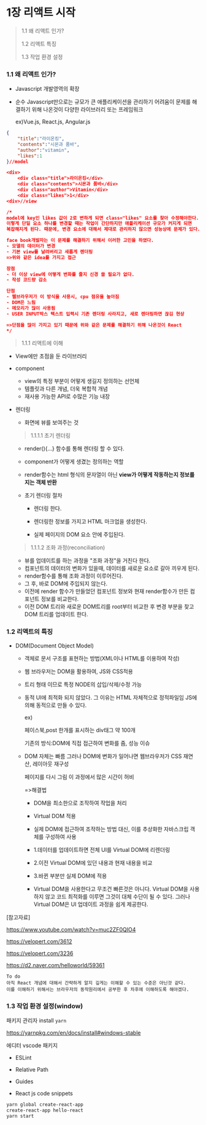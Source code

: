 # 1장 리액트 시작

> 1.1 왜 리액트 인가?
>
> 1.2 리액트 특징
>
> 1.3 작업 환경 설정



### 1.1 왜 리액트 인가?

- Javascript 개발영역의 확장

- 순수 Javascript만으로는 규모가 큰 애플리케이션을 관리하기 어려움이 문제를 해결하기 위해 나온것이 다양한 라이브러리 또는 프레임워크

  ex)Vue.js, React.js, Angular.js

```json
{
    "title":"라이온킹",
    "contents":"시몬과 품바",
    "author":"vitamin",
    "likes":1
}//model

<div>
	<div class="title">라이온킹</div>
	<div class="contents">시몬과 품바</div>
	<div class="author">Vitamin</div>
	<div class="likes">1</div>
<div>//view

/*
model에 key인 likes 값이 2로 변하게 되면 class="likes" 요소를 찾아 수정해야한다.
이렇게 단일 요소 하나를 변경할 때는 작업이 간단하지만 애플리케이션 규모가 커지게 되면 
복잡해지게 된다. 때문에, 변경 요소에 대해서 제대로 관리하지 않으면 성능상에 문제가 있다.

face book개발자는 이 문제를 해결하기 위해서 이러한 고민을 하였다.
- 모델의 데이터가 변경
- 기본 view를 날려버리고 새롭게 렌더링
=>위와 같은 idea를 가지고 접근

장점
- 더 이상 view에 어떻게 변화를 줄지 신경 쓸 필요가 없다.
- 작성 코드량 감소

단점
- 웹브라우저가 이 방식을 사용시, cpu 점유율 높아짐
- DOM은 느림
- 메모리가 많이 사용됨
- USER INPUT박스 텍스트 입력시 기존 렌더링 사라지고, 새로 렌더링하면 끊김 현상

=>단점을 많이 가지고 있기 때문에 위와 같은 문제를 해결하기 위해 나온것이 React
*/

```

> 1.1.1 리액트에 이해

- View에만 초점을 둔 라이브러리

- component

  - view의 특정 부분이 어떻게 생길지 정의하는 선언체
  - 템플릿과 다른 개념, 더욱 복합적 개념
  - 재사용 가능한 API로 수많은 기능 내장

- 렌더링

  - 화면에 뷰를 보여주는 것

  > 1.1.1.1 초기 렌더링

  - render(){...} 함수를 통해 렌더링 할 수 있다.

  - component가 어떻게 생겼는 정의하는 역할

  - render함수는 html 형식의 문자열이 아닌 **view가 어떻게 작동하는지 정보를 지는 객체 반환**

  - 초기 렌더링 절차

    - 렌더링 한다.

    - 렌더링한 정보를 가지고 HTML 마크업을 생성한다.

    - 실제 페이지의 DOM 요소 안에 주입된다.
  > 1.1.1.2 조화 과정(reconciliation)

  - 뷰를 업데이트를 하는 과정을 "조화 과정"을 거친다 한다.
  - 컴포넌트의 데이터의 변화가 있을때, 데이터를 새로운 요소로 갈아 끼우게 된다.
  - render함수를 통해 조화 과정이 이루어진다. 
  - 그 후, 바로 DOM에 주입되지 않는다.
  - 이전에 render 함수가 만들었던 컴포넌트 정보와 현재 render함수가 만든 컴포넌트 정보를 비교한다. 
  - 이전 DOM 트리와 새로운 DOM트리를 root부터 비교한 후 변경 부분을 찾고 DOM 트리를 업데이트 한다.



### 1.2 리액트의 특징

- DOM(Document Object Model)

  - 객체로 문서 구조를 표현하는 방법(XML이나 HTML를 이용하여 작성)

  - 웹 브라우저는 DOM을 활용하여, JS와 CSS적용

  - 트리 형태 이므로 특정 NODE의 삽입/삭제/수정 가능

  - 동적 UI에 최적화 되지 않았다. 그 이유는 HTML 자체적으로 정적파일임 JS에 의해 동적으로 만들 수 있다.

    ex)

    페이스북,post 한개를 표시하는 div태그 약 100개

    기존의 방식:DOM에 직접 접근하여 변화를 줌, 성능 이슈

  - DOM 자체는 빠름 그러나 DOM에 변화가 일어나면 웹브라우저가 CSS 재연산, 레이아웃 재구성

    페이지를 다시 그림 이 과정에서 많은 시간이 허비

    =>해결법

    - DOM을 최소한으로 조작하여 작업을 처리

    - Virtual DOM 적용

    - 실제 DOM에 접근하여 조작하는 방법 대신, 이를 추상화한 자바스크립 객체를 구성하여 사용

    - 1.데이터를 업데이트하면 전체 UI를 Virtual DOM에 리렌더링

    - 2.이전 Virtual DOM에 있던 내용과 현재 내용을 비교

    - 3.바뀐 부분만 실제 DOM에 적용

    - Virtual DOM을 사용한다고 무조건 빠른것은 아니다. Virtual DOM을 사용하지 않고 코드 최적화를 이루면 그것이 대체 수단이 될 수 있다. 그러나 Virtual DOM은 UI 업데이트 과정을 쉽게 제공한다.


[참고자료]

 https://www.youtube.com/watch?v=muc2ZF0QIO4

https://velopert.com/3612

https://velopert.com/3236

https://d2.naver.com/helloworld/59361

```
To do
아직 React 개념에 대해서 간략하게 알지 깊게는 이해할 수 있는 수준은 아닌것 같다.
이를 이해하기 위해서는 브라우저의 동작원리에서 공부한 후 차후에 이해하도록 해야겠다.
```



### 1.3 작업 환경 설정(window)

패키지 관리자 install `yarn`

https://yarnpkg.com/en/docs/install#windows-stable

에디터 vscode 패키지

- ESLint

- Relative Path

- Guides

- React js code snippets

```bash
yarn global create-react-app
create-react-app hello-react
yarn start
```

